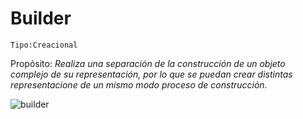 # Builder

```
Tipo:Creacional
```
Propósito:
_Realiza una separación de la construcción de un objeto complejo de su representación, por lo que se puedan crear distintas representacione de un mismo modo proceso de construcción._

![builder](https://user-images.githubusercontent.com/42217739/46638249-9b07ac80-cb25-11e8-95cf-ce913fb1271d.png)
